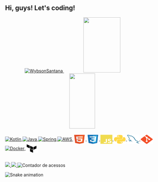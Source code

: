 <h2>Hi, guys! Let's coding!</h2>
 <div>
   <a href="https://github.com/WybsonSantana">
    <div align="center" width="100%">
      <img width="70%" height="180em" src="https://streak-stats.demolab.com/?user=WybsonSantana&theme=merko" alt="WybsonSantana"/>
      <!--<img width="41%" src="https://github-readme-stats-git-masterrstaa-rickstaa.vercel.app/api/top-langs?username=WybsonSantana&show_icons=true&locale=en&layout=compact&theme=merko" alt="WybsonSantana"/>-->
      <!--<img width="49%" padding="0" src="https://github-readme-stats-git-masterrstaa-rickstaa.vercel.app/api?username=WybsonSantana&show_icons=true&locale=en&theme=merko" alt="WybsonSantana"/>-->
      <img width="49%" height="180em" padding="0" src="https://github-readme-stats.vercel.app/api?username=WybsonSantana&show_icons=true&theme=merko&include_all_commits=true&count_private=true"/>
      <img width="41%" height="180em" padding="0" src="https://github-readme-stats.vercel.app/api/top-langs/?username=WybsonSantana&layout=compact&langs_count=7&theme=merko"/>
    </div>
    <!--<div align="center" width="100%">
         <img width="41%" height="180em" src="https://github-readme-stats.vercel.app/api?username=WybsonSantana&show_icons=true&theme=merko&include_all_commits=true&count_private=true"/>
         <img width="49%" height="180em" src="https://github-readme-stats.vercel.app/api/top-langs/?username=WybsonSantana&layout=compact&langs_count=7&theme=merko"/>
    </div>-->
</div>
<div style="display: inline_block"><br>
  <img align="center" alt="Kotlin" height="30" width="40" src="https://cdn.jsdelivr.net/gh/devicons/devicon/icons/kotlin/kotlin-original.svg">
  <img align="center" alt="Java" height="30" width="40" src="https://cdn.jsdelivr.net/gh/devicons/devicon/icons/java/java-original-wordmark.svg">
  <img align="center" alt="Spring" height="30" width="40" src="https://cdn.jsdelivr.net/gh/devicons/devicon/icons/spring/spring-original-wordmark.svg">
  <img align="center" alt="AWS" height="30" width="40" src="https://cdn.jsdelivr.net/gh/devicons/devicon/icons/amazonwebservices/amazonwebservices-original.svg">
  <img align="center" alt="HTML" height="30" width="40" src="https://raw.githubusercontent.com/devicons/devicon/master/icons/html5/html5-original.svg">
  <img align="center" alt="CSS" height="30" width="40" src="https://raw.githubusercontent.com/devicons/devicon/master/icons/css3/css3-original.svg">
  <img align="center" alt="JavaScript" height="30" width="40" src="https://raw.githubusercontent.com/devicons/devicon/master/icons/javascript/javascript-plain.svg">
  <img align="center" alt="Python" height="30" width="40" src="https://raw.githubusercontent.com/devicons/devicon/master/icons/python/python-plain.svg">
  <img align="center" alt="MySQL" height="30" width="40" src="https://raw.githubusercontent.com/devicons/devicon/master/icons/mysql/mysql-plain.svg">
  <img align="center" alt="Git" height="30" width="40" src="https://raw.githubusercontent.com/devicons/devicon/master/icons/git/git-plain.svg">
  <img align="center" alt="Docker" height="30" width="40" src="https://cdn.jsdelivr.net/gh/devicons/devicon/icons/docker/docker-original-wordmark.svg">
<img align="center" alt="TerraForm" height="30" width="40" src="https://raw.githubusercontent.com/devicons/devicon/master/icons/terraform/terraform-plain.svg">
</div>
  
  ##
 
<div>
 <a href="https://www.linkedin.com/in/wybsonsantana/" target="_blank">
  <img src="https://img.shields.io/badge/-LinkedIn-%230077B5?style=for-the-badge&logo=linkedin&logoColor=white" target="_blank">
 </a>
   <a href = "mailto:wybson@hotmail.com"><img src="https://img.shields.io/badge/-Outlook-%230077B5?style=for-the-badge&logo=outlook&logoColor=white" target="_blank">      </a>
<img src="https://komarev.com/ghpvc/?username=WybsonSantana&color=green" alt="Contador de acessos" /> 
 </div>
  
   ![Snake animation](https://github.com/WybsonSantana/WybsonSantana/blob/output/github-contribution-grid-snake.svg)
